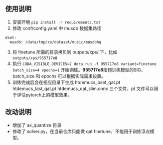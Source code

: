 
## 使用说明

1. 安装环境 `pip install -r requirements.txt`
2. 修改 conf/config.yaml 中 musdb 数据集路径
```
dset:
  musdb: /data/tmp/xx/dataset/music/musdbhq
```
3. 将 finetune 所需的目录拷贝到 outputs/xps/ 下，比如 `outputs/xps/955717e8` 
5. 执行 `CUDA_VISIBLE_DEVICES=2 dora run -f 955717e8 variant=finetune batch_size=4 epochs=1` 开始训练。**955717e8**指预训练模型的SIG，batch_size 和 epochs 可以根据实际需求设置。
6. 训练完成后会在相应目录下生成 htdemucs_bset_qat.pt htdemucs_last_qat.pt htdemucs_qat_slim.onnx 三个文件，pt 文件可以用于评估pytorch上的模型效果。

## 改动说明

- 增加了 ax_quantize 目录
- 修改了 solver.py，在当前仓库只能做 qat finetune，不能用于训练浮点模型。

